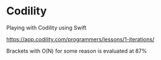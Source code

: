 # Codility
Playing with Codility using Swift

https://app.codility.com/programmers/lessons/1-iterations/

Brackets with O(N) for some reason is evaluated at 87%
